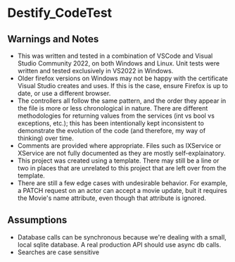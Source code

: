 # Destify_CodeTest

## Warnings and Notes
- This was written and tested in a combination of VSCode and Visual Studio Community 2022, on both Windows and Linux.  Unit tests were written and tested exclusively in VS2022 in Windows.
- Older firefox versions on Windows may not be happy with the certificate Visual Studio creates and uses.  If this is the case, ensure Firefox is up to date, or use a different browser.
- The controllers all follow the same pattern, and the order they appear in the file is more or less chronological in nature.  There are different methodologies for returning values from the services (int vs bool vs exceptions, etc.); this has been intentionally kept inconsistent to demonstrate the evolution of the code (and therefore, my way of thinking) over time.
- Comments are provided where appropriate.  Files such as IXService or XService are not fully documented as they are mostly self-explainatory.
- This project was created using a template.  There may still be a line or two in places that are unrelated to this project that are left over from the template.
- There are still a few edge cases with undesirable behavior.  For example, a PATCH request on an actor can accept a movie update, buit it requires the Movie's name attribute, even though that attribute is ignored.

## Assumptions
* Database calls can be synchronous because we're dealing with a small, local sqlite database.  A real production API should use async db calls.
* Searches are case sensitive